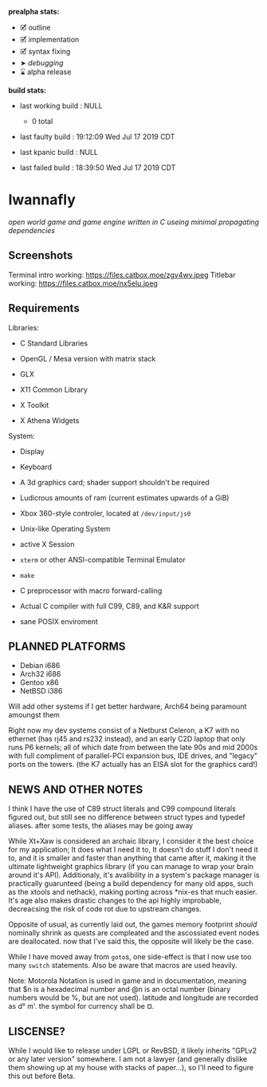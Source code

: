 **prealpha stats:**
- 🗹 outline
- 🗹 implementation
- 🗹 syntax fixing
- ➤ *debugging*
- ⌛ alpha release

**build stats:**
- last working build : NULL
	- 0 total

- last faulty build : 19:12:09 Wed Jul 17 2019 CDT
- last kpanic build : NULL
- last failed build : 18:39:50 Wed Jul 17 2019 CDT

Iwannafly
=========
*open world game and game engine written in C useing minimal propagating dependencies*

Screenshots
---------

Terminal intro working: https://files.catbox.moe/zgv4wv.jpeg
Titlebar working: https://files.catbox.moe/nx5elu.jpeg

Requirements
------------

Libraries:

- C Standard Libraries

- OpenGL / Mesa version with matrix stack
- GLX

- X11 Common Library
- X Toolkit
- X Athena Widgets

System:

- Display
- Keyboard
- A 3d graphics card; shader support shouldn't be required
- Ludicrous amounts of ram (current estimates upwards of a GiB)
- Xbox 360-style controler, located at <CODE>/dev/input/js0</CODE>

- Unix-like Operating System
- active X Session
- <CODE>xterm</CODE> or other ANSI-compatible Terminal Emulator
- <CODE>make</CODE>
- C preprocessor with macro forward-calling
- Actual C compiler with full C99, C89, and K&R support
- sane POSIX enviroment

PLANNED PLATFORMS
-----------------

- Debian i686
- Arch32 i686
- Gentoo  x86
- NetBSD i386

Will add other systems if I get better hardware, Arch64 being paramount amoungst them

Right now my dev systems consist of a Netburst Celeron, a K7 with no ethernet (has rj45 and rs232 instead), and an early C2D laptop that only runs P6 kernels; all of which date from between the late 90s and mid 2000s with full compliment of parallel-PCI expansion bus, IDE drives, and "legacy" ports on the towers. (the K7 actually has an EISA slot for the graphics card!)

NEWS AND OTHER NOTES
--------------------

I think I have the use of C89 struct literals and C99 compound literals figured out, but still see no difference between struct types and typedef aliases. after some tests, the aliases may be going away

While Xt+Xaw is considered an archaic library, I consider it the best choice for my application; It does what I need it to, It doesn't do stuff I don't need it to, and it is smaller and faster than anything that came after it, making it the ultimate lightweight graphics library (if you can manage to wrap your brain around it's API). Additionaly, it's avalibility in a system's package manager is practically guarunteed (being a build dependency for many old apps, such as the xtools and nethack), making porting across \*nix-es that much easier. It's age also makes drastic changes to the api highly improbable, decreacsing the risk of code rot due to upstream changes.

Opposite of usual, as currently laid out, the games memory footprint *should* nominally shrink as quests are compleated and the ascossiated event nodes are deallocated. now that I've said this, the opposite will likely be the case.

While I have moved away from <CODE>goto</CODE>s, one side-effect is that I now use too many <CODE>switch</CODE> statements. Also be aware that macros are used heavily.

Note: Motorola Notation is used in game and in documentation, meaning that $n is a hexadecimal number and @n is an octal number (binary numbers would be %, but are not used). latitude and longitude are recorded as d° m'. the symbol for currency shall be ¤.

LISCENSE?
---------
While I would like to release under LGPL or RevBSD, it likely inherits "GPLv2 or any later version" somewhere. I am not a lawyer (and generally dislike them showing up at my house with stacks of paper...), so I'll need to figure this out before Beta.
